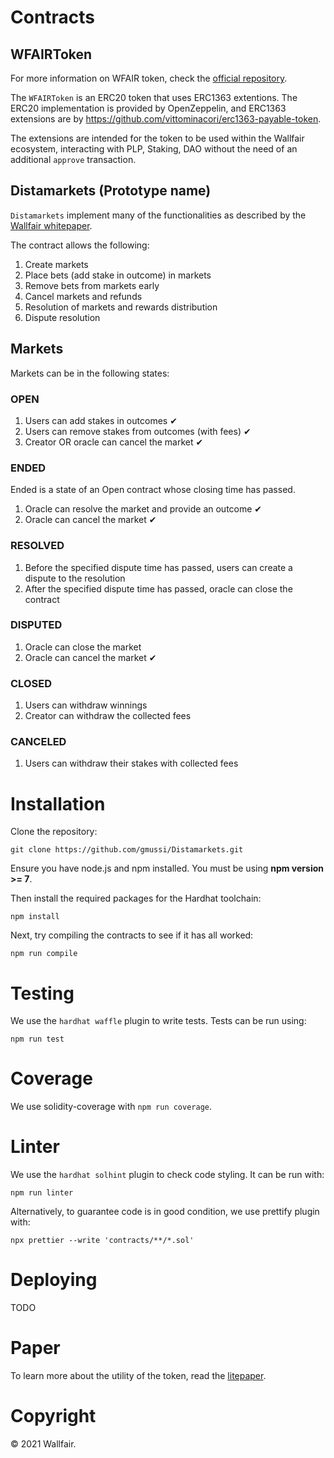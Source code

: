 # Contracts

## WFAIRToken

For more information on WFAIR token, check the [official repository](https://github.com/wallfair-organization/WFAIR-Token).

The `WFAIRToken` is an ERC20 token that uses ERC1363 extentions. 
The ERC20 implementation is provided by OpenZeppelin, and ERC1363 extensions are by https://github.com/vittominacori/erc1363-payable-token.

The extensions are intended for the token to be used within the Wallfair ecosystem, interacting with PLP, Staking, DAO without the need of an additional `approve` transaction.

## Distamarkets (Prototype name)

`Distamarkets` implement many of the functionalities as described by the [Wallfair whitepaper](https://uploads-ssl.webflow.com/61ba8371c8bbe82d0a9cf967/61c49c523f82eb0b156095a7_wallfair-whitepaper.pdf).

The contract allows the following:

1. Create markets
2. Place bets (add stake in outcome) in markets
3. Remove bets from markets early
4. Cancel markets and refunds
5. Resolution of markets and rewards distribution
6. Dispute resolution

## Markets

Markets can be in the following states:

### OPEN

1. Users can add stakes in outcomes ✔
2. Users can remove stakes from outcomes (with fees) ✔
3. Creator OR oracle can cancel the market ✔

### ENDED
Ended is a state of an Open contract whose closing time has passed.

1. Oracle can resolve the market and provide an outcome ✔
2. Oracle can cancel the market ✔

### RESOLVED

1. Before the specified dispute time has passed, users can create a dispute to the resolution
2. After the specified dispute time has passed, oracle can close the contract

### DISPUTED

1. Oracle can close the market
2. Oracle can cancel the market ✔

### CLOSED

1. Users can withdraw winnings
2. Creator can withdraw the collected fees

### CANCELED

1. Users can withdraw their stakes with collected fees

# Installation

Clone the repository:

`git clone https://github.com/gmussi/Distamarkets.git`

Ensure you have node.js and npm installed. You must be using **npm version >= 7**.

Then install the required packages for the Hardhat toolchain:

`npm install`

Next, try compiling the contracts to see if it has all worked:

`npm run compile`

# Testing
We use the `hardhat waffle` plugin to write tests. Tests can be run using:

`npm run test`

# Coverage
We use solidity-coverage with `npm run coverage`.

# Linter
We use the `hardhat solhint` plugin to check code styling. It can be run with:

`npm run linter`

Alternatively, to guarantee code is in good condition, we use prettify plugin with:

`npx prettier --write 'contracts/**/*.sol'`

# Deploying

TODO

# Paper
To learn more about the utility of the token, read the [litepaper](https://uploads-ssl.webflow.com/61ba8371c8bbe82d0a9cf967/61c49c523f82eb0b156095a7_wallfair-whitepaper.pdf).

# Copyright 
© 2021 Wallfair.